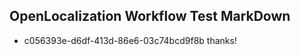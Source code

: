 ## OpenLocalization Workflow Test MarkDown
* c056393e-d6df-413d-86e6-03c74bcd9f8b thanks!

<!--HONumber=Aug16_HO3-->


